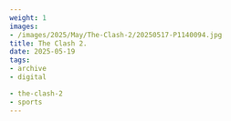 ```yaml
---
weight: 1
images:
- /images/2025/May/The-Clash-2/20250517-P1140094.jpg
title: The Clash 2.
date: 2025-05-19
tags:
- archive
- digital

- the-clash-2
- sports
---
```


